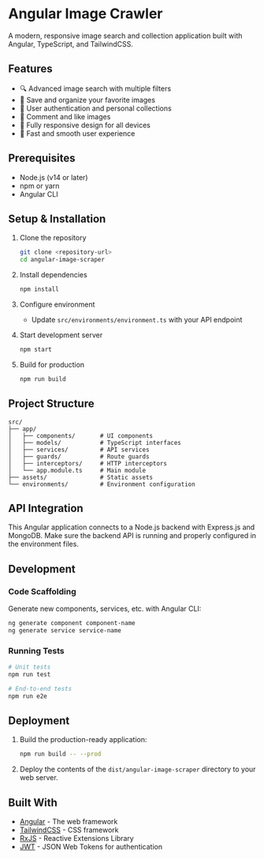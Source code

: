 # Angular Image Crawler

A modern, responsive image search and collection application built with Angular, TypeScript, and TailwindCSS.

## Features

- 🔍 Advanced image search with multiple filters
- 💾 Save and organize your favorite images
- 👤 User authentication and personal collections
- 💬 Comment and like images
- 📱 Fully responsive design for all devices
- 🌙 Fast and smooth user experience

## Prerequisites

- Node.js (v14 or later)
- npm or yarn
- Angular CLI

## Setup & Installation

1. Clone the repository
   ```bash
   git clone <repository-url>
   cd angular-image-scraper
   ```

2. Install dependencies
   ```bash
   npm install
   ```

3. Configure environment
   - Update `src/environments/environment.ts` with your API endpoint

4. Start development server
   ```bash
   npm start
   ```

5. Build for production
   ```bash
   npm run build
   ```

## Project Structure

```
src/
├── app/
│   ├── components/       # UI components
│   ├── models/           # TypeScript interfaces
│   ├── services/         # API services
│   ├── guards/           # Route guards
│   ├── interceptors/     # HTTP interceptors
│   └── app.module.ts     # Main module
├── assets/               # Static assets
└── environments/         # Environment configuration
```

## API Integration

This Angular application connects to a Node.js backend with Express.js and MongoDB. Make sure the backend API is running and properly configured in the environment files.

## Development

### Code Scaffolding

Generate new components, services, etc. with Angular CLI:

```bash
ng generate component component-name
ng generate service service-name
```

### Running Tests

```bash
# Unit tests
npm run test

# End-to-end tests
npm run e2e
```

## Deployment

1. Build the production-ready application:
   ```bash
   npm run build -- --prod
   ```

2. Deploy the contents of the `dist/angular-image-scraper` directory to your web server.

## Built With

- [Angular](https://angular.io/) - The web framework
- [TailwindCSS](https://tailwindcss.com/) - CSS framework
- [RxJS](https://rxjs.dev/) - Reactive Extensions Library
- [JWT](https://jwt.io/) - JSON Web Tokens for authentication
